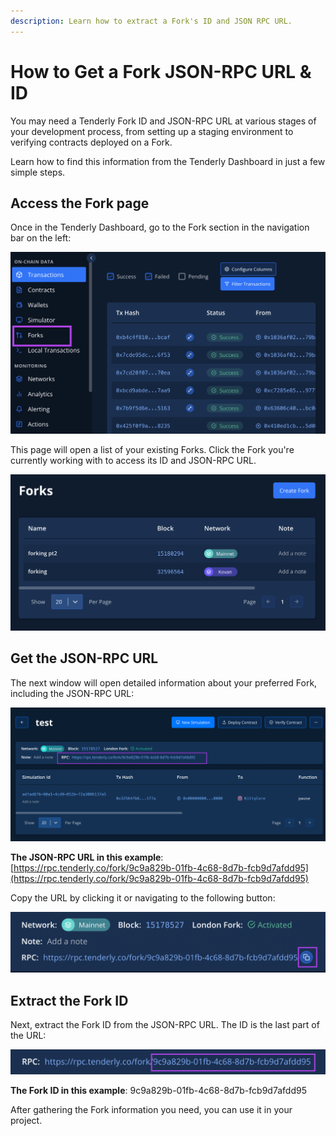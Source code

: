 ```yaml
---
description: Learn how to extract a Fork's ID and JSON RPC URL.
---
```


# How to Get a Fork JSON-RPC URL & ID

You may need a Tenderly Fork ID and JSON-RPC URL at various stages of your development process, from setting up a staging environment to verifying contracts deployed on a Fork.

Learn how to find this information from the Tenderly Dashboard in just a few simple steps.

## Access the Fork page

Once in the Tenderly Dashboard, go to the Fork section in the navigation bar on the left:

![Access the fork page](<../../.gitbook/assets/image3 (2)>)

This page will open a list of your existing Forks. Click the Fork you're currently working with to access its ID and JSON-RPC URL.

![Forks page](<../../.gitbook/assets/image4 (2)>)

## Get the JSON-RPC URL

The next window will open detailed information about your preferred Fork, including the JSON-RPC URL:

![Selected fork page](<../../.gitbook/assets/image5 (2)>)

**The JSON-RPC URL in this example**: [https://rpc.tenderly.co/fork/9c9a829b-01fb-4c68-8d7b-fcb9d7afdd95](https://rpc.tenderly.co/fork/9c9a829b-01fb-4c68-8d7b-fcb9d7afdd95)

Copy the URL by clicking it or navigating to the following button:

![Copying the JSON-RPC URL](<../../.gitbook/assets/image2 (2)>)

## Extract the Fork ID

Next, extract the Fork ID from the JSON-RPC URL. The ID is the last part of the URL:

![The Fork ID part](<../../.gitbook/assets/image1 (2)>)

**The Fork ID in this example**: 9c9a829b-01fb-4c68-8d7b-fcb9d7afdd95

After gathering the Fork information you need, you can use it in your project.
